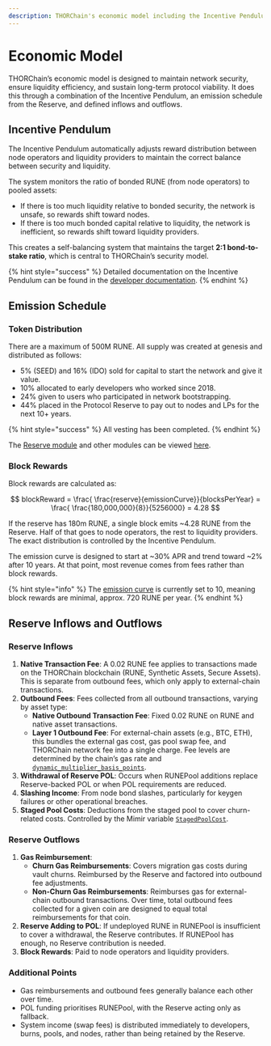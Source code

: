 ```yaml
---
description: THORChain's economic model including the Incentive Pendulum and emission schedule
---
```


# Economic Model

THORChain’s economic model is designed to maintain network security, ensure liquidity efficiency, and sustain long-term protocol viability. It does this through a combination of the Incentive Pendulum, an emission schedule from the Reserve, and defined inflows and outflows.

## Incentive Pendulum

The Incentive Pendulum automatically adjusts reward distribution between node operators and liquidity providers to maintain the correct balance between security and liquidity.

The system monitors the ratio of bonded RUNE (from node operators) to pooled assets:

- If there is too much liquidity relative to bonded security, the network is unsafe, so rewards shift toward nodes.
- If there is too much bonded capital relative to liquidity, the network is inefficient, so rewards shift toward liquidity providers.

This creates a self-balancing system that maintains the target **2:1 bond-to-stake ratio**, which is central to THORChain’s security model.

{% hint style="success" %}
Detailed documentation on the Incentive Pendulum can be found in the [developer documentation](https://dev.thorchain.org/concepts/incentive-pendulum.html).
{% endhint %}

## Emission Schedule

### Token Distribution

There are a maximum of 500M RUNE. All supply was created at genesis and distributed as follows:

- 5% (SEED) and 16% (IDO) sold for capital to start the network and give it value.
- 10% allocated to early developers who worked since 2018.
- 24% given to users who participated in network bootstrapping.
- 44% placed in the Protocol Reserve to pay out to nodes and LPs for the next 10+ years.

{% hint style="success" %}
All vesting has been completed.
{% endhint %}

The [Reserve module](https://runescan.io/address/thor1dheycdevq39qlkxs2a6wuuzyn4aqxhve4qxtxt) and other modules can be viewed [here](https://runescan.io/addresses).

### Block Rewards

Block rewards are calculated as:

$$
blockReward = \frac{ \frac{reserve}{emissionCurve}}{blocksPerYear} = \frac{ \frac{180,000,000}{8}}{5256000} = 4.28
$$

If the reserve has 180m RUNE, a single block emits ~4.28 RUNE from the Reserve. Half of that goes to node operators, the rest to liquidity providers. The exact distribution is controlled by the Incentive Pendulum.

The emission curve is designed to start at ~30% APR and trend toward ~2% after 10 years. At that point, most revenue comes from fees rather than block rewards.

{% hint style="info" %}
The [emission curve](https://dev.thorchain.org/mimir.html#economics) is currently set to 10, meaning block rewards are minimal, approx. 720 RUNE per year.
{% endhint %}

## Reserve Inflows and Outflows

### Reserve Inflows

1. **Native Transaction Fee**: A 0.02 RUNE fee applies to transactions made on the THORChain blockchain (RUNE, Synthetic Assets, Secure Assets). This is separate from outbound fees, which only apply to external-chain transactions.
2. **Outbound Fees**: Fees collected from all outbound transactions, varying by asset type:
   - **Native Outbound Transaction Fee**: Fixed 0.02 RUNE on RUNE and native asset transactions.
   - **Layer 1 Outbound Fee**: For external-chain assets (e.g., BTC, ETH), this bundles the external gas cost, gas pool swap fee, and THORChain network fee into a single charge. Fee levels are determined by the chain’s gas rate and [`dynamic_multiplier_basis_points`](https://thornode.ninerealms.com/thorchain/outbound_fees).
3. **Withdrawal of Reserve POL**: Occurs when RUNEPool additions replace Reserve-backed POL or when POL requirements are reduced.
4. **Slashing Income**: From node bond slashes, particularly for keygen failures or other operational breaches.
5. **Staged Pool Costs**: Deductions from the staged pool to cover churn-related costs. Controlled by the Mimir variable [`StagedPoolCost`](https://dev.thorchain.org/mimir.html#economics).

### Reserve Outflows

1. **Gas Reimbursement**:
   - **Churn Gas Reimbursements**: Covers migration gas costs during vault churns. Reimbursed by the Reserve and factored into outbound fee adjustments.
   - **Non-Churn Gas Reimbursements**: Reimburses gas for external-chain outbound transactions. Over time, total outbound fees collected for a given coin are designed to equal total reimbursements for that coin.
2. **Reserve Adding to POL**: If undeployed RUNE in RUNEPool is insufficient to cover a withdrawal, the Reserve contributes. If RUNEPool has enough, no Reserve contribution is needed.
3. **Block Rewards**: Paid to node operators and liquidity providers.

### Additional Points

- Gas reimbursements and outbound fees generally balance each other over time.
- POL funding prioritises RUNEPool, with the Reserve acting only as fallback.
- System income (swap fees) is distributed immediately to developers, burns, pools, and nodes, rather than being retained by the Reserve.
